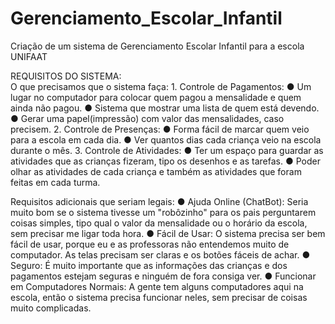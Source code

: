 # Gerenciamento_Escolar_Infantil
Criação de um sistema de Gerenciamento Escolar Infantil para a escola UNIFAAT


REQUISITOS DO SISTEMA:  
O que precisamos que o sistema faça:
    1. Controle de Pagamentos:
      ● Um lugar no computador para colocar quem pagou a mensalidade e quem ainda não pagou.
      ● Sistema que mostrar uma lista de quem está devendo.
      ● Gerar uma papel(impressão) com valor das mensalidades, caso precisem.
    2. Controle de Presenças:
      ● Forma fácil de marcar quem veio para a escola em cada dia.
      ● Ver quantos dias cada criança veio na escola durante o mês.
    3. Controle de Atividades:
      ● Ter um espaço para guardar as atividades que as crianças fizeram, tipo os desenhos e as tarefas.
      ● Poder olhar as atividades de cada criança e também as atividades que foram feitas em cada turma.

Requisitos adicionais que seriam legais:
    ● Ajuda Online (ChatBot): Seria muito bom se o sistema tivesse um "robôzinho" para os pais perguntarem coisas simples, tipo qual o valor da mensalidade ou o horário da escola, sem           precisar me ligar toda hora.
    ● Fácil de Usar: O sistema precisa ser bem fácil de usar, porque eu e as professoras não entendemos muito de computador. As telas precisam ser claras e os botões fáceis de achar.
    ● Seguro: É muito importante que as informações das crianças e dos pagamentos estejam seguras e ninguém de fora consiga ver.
    ● Funcionar em Computadores Normais: A gente tem alguns computadores aqui na escola, então o sistema precisa funcionar neles, sem precisar de coisas muito complicadas.

